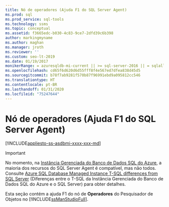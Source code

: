 ```yaml
---
title: Nó de operadores (Ajuda F1 do SQL Server Agent)
ms.prod: sql
ms.prod_service: sql-tools
ms.technology: ssms
ms.topic: conceptual
ms.assetid: f3665edc-b030-4c83-9ce7-2dfd39c6b398
author: markingmyname
ms.author: maghan
ms.manager: jroth
ms.reviewer: ''
ms.custom: seo-lt-2019
ms.date: 01/19/2017
monikerRange: = azuresqldb-mi-current || >= sql-server-2016 || = sqlallproducts-allversions
ms.openlocfilehash: cd65f6d620d6d55fff8f4e567ed7dfea838d45d5
ms.sourcegitcommit: b78f7ab9281f570b87f96991ebd9a095812cc546
ms.translationtype: HT
ms.contentlocale: pt-BR
ms.lasthandoff: 01/31/2020
ms.locfileid: "75247644"
---
```

# <a name="operators-node-sql-server-agent-f1-help"></a>Nó de operadores (Ajuda F1 do SQL Server Agent)

[!INCLUDE[appliesto-ss-asdbmi-xxxx-xxx-md](../../includes/appliesto-ss-asdbmi-xxxx-xxx-md.md)]

> [!IMPORTANT]  
> No momento, na [Instância Gerenciada do Banco de Dados SQL do Azure](https://docs.microsoft.com/azure/sql-database/sql-database-managed-instance), a maioria dos recursos do SQL Server Agent é compatível, mas não todos. Consulte [Azure SQL Database Managed Instance T-SQL differences from SQL Server](https://docs.microsoft.com/azure/sql-database/sql-database-managed-instance-transact-sql-information#sql-server-agent) (Diferenças entre o T-SQL da Instância Gerenciada do Banco de Dados SQL do Azure e o SQL Server) para obter detalhes.

Esta seção contém a ajuda F1 do nó de **Operadores** do Pesquisador de Objetos no [!INCLUDE[ssManStudioFull](../../includes/ssmanstudiofull-md.md)].